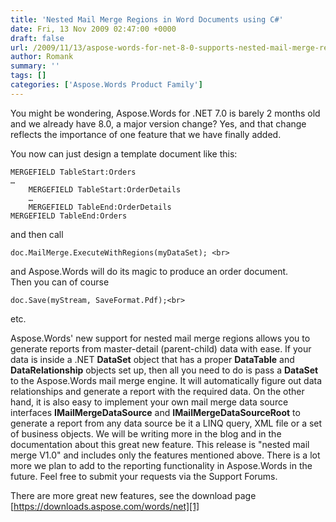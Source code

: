 ```yaml
---
title: 'Nested Mail Merge Regions in Word Documents using C#'
date: Fri, 13 Nov 2009 02:47:00 +0000
draft: false
url: /2009/11/13/aspose-words-for-net-8-0-supports-nested-mail-merge-regions-and-more/
author: Romank
summary: ''
tags: []
categories: ['Aspose.Words Product Family']
---
```


You might be wondering, Aspose.Words for .NET 7.0 is barely 2 months old and we already have 8.0, a major version change? Yes, and that change reflects the importance of one feature that we have finally added.  

You now can just design a template document like this:  

```
MERGEFIELD TableStart:Orders
…
    MERGEFIELD TableStart:OrderDetails
    …
    MERGEFIELD TableEnd:OrderDetails
MERGEFIELD TableEnd:Orders
```

and then call  

```
doc.MailMerge.ExecuteWithRegions(myDataSet); <br>
```

and Aspose.Words will do its magic to produce an order document. Then you can of course  

```
doc.Save(myStream, SaveFormat.Pdf);<br>
```

etc.

Aspose.Words' new support for nested mail merge regions allows you to generate reports from master-detail (parent-child) data with ease. If your data is inside a .NET **DataSet** object that has a proper **DataTable** and **DataRelationship** objects set up, then all you need to do is pass a **DataSet** to the Aspose.Words mail merge engine. It will automatically figure out data relationships and generate a report with the required data. On the other hand, it is also easy to implement your own mail merge data source interfaces **IMailMergeDataSource** and **IMailMergeDataSourceRoot** to generate a report from any data source be it a LINQ query, XML file or a set of business objects. We will be writing more in the blog and in the documentation about this great new feature. This release is "nested mail merge V1.0" and includes only the features mentioned above. There is a lot more we plan to add to the reporting functionality in Aspose.Words in the future. Feel free to submit your requests via the Support Forums.

There are more great new features, see the download page [https://downloads.aspose.com/words/net][1]




[1]: https://downloads.aspose.com/words/net




